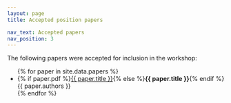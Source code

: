 ```yaml
---
layout: page
title: Accepted position papers

nav_text: Accepted papers
nav_position: 3
---
```



The following papers were accepted for inclusion in the workshop: 

<ul>
{% for paper in site.data.papers %}
<li>{% if paper.pdf %}<a href="{{ paper.pdf | absolute_url }}" title="View the PDF of {{ paper.title }}">{{ paper.title }}</a>{% else %}<strong>{{ paper.title }}</strong>{% endif %}<br>{{ paper.authors }}</li>
{% endfor %}
</ul>
